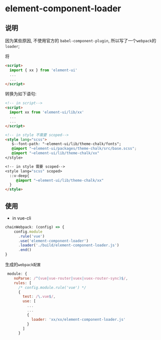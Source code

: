 # element-component-loader

## 说明

因为某些原因, 不使用官方的 `babel-component-plugin`,  所以写了一个`webpack`的`loader`;

将
```html
<script>
  import { xx } from 'element-ui'
  ...
  ...
</script>
```
转换为如下语句:

```html
<!-- in script-->
<script>
  import xx from 'element-ui/lib/xx'
  ...
  ...
</script>

<!-- in style 不需要 scoped-->
<style lang="scss">
   $--font-path: "~element-ui/lib/theme-chalk/fonts";
   @import "~element-ui/packages/theme-chalk/src/base.scss";
   @import "~element-ui/lib/theme-chalk/xx"
</style>

<!-- in style 需要 scoped-->
<style lang="scss" scoped>
  ::v-deep{
     @import "~element-ui/lib/theme-chalk/xx"
  }
</style>
```

## 使用

- in vue-cli
```javascript
chainWebpack: (config) => {
    config.module
      .rule('vue')
      .use('element-component-loader')
      .loader('./build/element-component-loader.js')
      .end()
}
```
生成的`webpack配置`
```javascript
 module: {
    noParse: /^(vue|vue-router|vuex|vuex-router-sync)$/,
    rules: [
      /* config.module.rule('vue') */
      {
        test: /\.vue$/,
        use: [
          ...
          ...
          {
            loader: 'xx/xx/element-component-loader.js'
          }
        ]
      }
```
